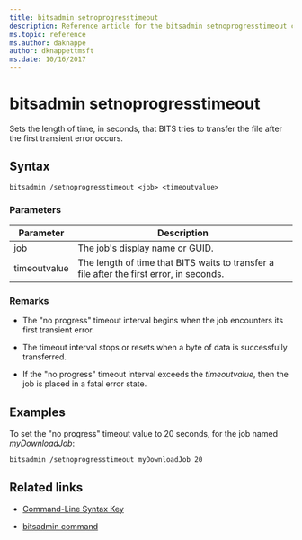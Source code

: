 ```yaml
---
title: bitsadmin setnoprogresstimeout
description: Reference article for the bitsadmin setnoprogresstimeout command, which sets the length of time, in seconds, that the service tries to transfer the file after a transient error occurs.
ms.topic: reference
ms.author: daknappe
author: dknappettmsft
ms.date: 10/16/2017
---
```


# bitsadmin setnoprogresstimeout

Sets the length of time, in seconds, that BITS tries to transfer the file after the first transient error occurs.

## Syntax

```
bitsadmin /setnoprogresstimeout <job> <timeoutvalue>
```

### Parameters

| Parameter | Description |
| --------- | ----------- |
| job | The job's display name or GUID. |
| timeoutvalue | The length of time that BITS waits to transfer a file after the first error, in seconds. |

### Remarks

- The "no progress" timeout interval begins when the job encounters its first transient error.

- The timeout interval stops or resets when a byte of data is successfully transferred.

- If the "no progress" timeout interval exceeds the *timeoutvalue*, then the job is placed in a fatal error state.

## Examples

To set the "no progress" timeout value to 20 seconds, for the job named *myDownloadJob*:

```
bitsadmin /setnoprogresstimeout myDownloadJob 20
```

## Related links

- [Command-Line Syntax Key](command-line-syntax-key.md)

- [bitsadmin command](bitsadmin.md)
